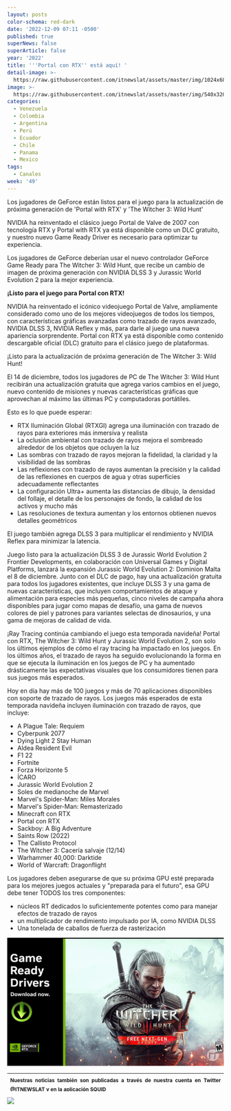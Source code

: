 ```yaml
---
layout: posts
color-schema: red-dark
date: '2022-12-09 07:11 -0500'
published: true
superNews: false
superArticle: false
year: '2022'
title: '''Portal con RTX'' está aquí! '
detail-image: >-
  https://raw.githubusercontent.com/itnewslat/assets/master/img/1024x680/nvidia-witcher-g.jpg
image: >-
  https://raw.githubusercontent.com/itnewslat/assets/master/img/540x320/nvidia-witcher-p.jpg
categories:
  - Venezuela
  - Colombia
  - Argentina
  - Perú
  - Ecuador
  - Chile
  - Panama
  - Mexico
tags:
  - Canales
week: '49'
---
```

Los jugadores de GeForce están listos para el juego para la actualización de próxima generación de 'Portal with RTX' y 'The Witcher 3: Wild Hunt'
 
NVIDIA ha reinventado el clásico juego Portal de Valve de 2007 con tecnología  RTX y Portal with RTX ya está disponible como un DLC gratuito, y nuestro nuevo Game Ready Driver es necesario para optimizar tu experiencia.
 
Los jugadores de GeForce deberían usar el nuevo controlador GeForce Game Ready para The Witcher 3: Wild Hunt, que recibe un cambio de imagen de próxima generación con NVIDIA DLSS 3 y Jurassic World Evolution 2 para la mejor experiencia. 
 
**¡Listo para el juego para Portal con RTX!**

NVIDIA ha reinventado el icónico videojuego Portal de Valve, ampliamente considerado como uno de los mejores videojuegos de todos los tiempos, con características gráficas avanzadas como trazado de rayos avanzado, NVIDIA DLSS 3, NVIDIA Reflex y más, para darle al juego una nueva apariencia sorprendente.  Portal con RTX ya está disponible como contenido descargable oficial (DLC) gratuito para el clásico juego de plataformas.
 
¡Listo para la actualización de próxima generación de The Witcher 3: Wild Hunt!

El 14 de diciembre, todos los jugadores de PC de The Witcher 3: Wild Hunt recibirán una actualización gratuita que agrega varios cambios en el juego, nuevo contenido de misiones y nuevas características gráficas que aprovechan al máximo las últimas PC y computadoras portátiles.
 
Esto es lo que puede esperar:
- RTX Iluminación Global (RTXGI) agrega una iluminación con trazado de rayos para exteriores más inmersiva y realista
- La oclusión ambiental con trazado de rayos mejora el sombreado alrededor de los objetos que ocluyen la luz
- Las sombras con trazado de rayos mejoran la fidelidad, la claridad y la visibilidad de las sombras
- Las reflexiones con trazado de rayos aumentan la precisión y la calidad de las reflexiones en cuerpos de agua y otras superficies adecuadamente reflectantes
- La configuración Ultra+ aumenta las distancias de dibujo, la densidad del follaje, el detalle de los personajes de fondo, la calidad de los activos y mucho más
- Las resoluciones de textura aumentan y los entornos obtienen nuevos detalles geométricos
 
El juego también agrega DLSS 3 para multiplicar el rendimiento y NVIDIA Reflex para minimizar la latencia.
 
Juego listo para la actualización DLSS 3 de Jurassic World Evolution 2
Frontier Developments, en colaboración con Universal Games y Digital Platforms, lanzará la expansión Jurassic World Evolution 2: Dominion Malta   el 8 de diciembre.
Junto con el DLC de pago, hay una actualización gratuita para todos los jugadores existentes, que incluye DLSS 3 y una gama de nuevas características, que incluyen comportamientos de ataque y alimentación para especies más pequeñas, cinco niveles de campaña ahora disponibles para jugar como mapas de desafío, una gama de nuevos colores de piel y patrones para variantes selectas de dinosaurios, y una gama de mejoras de calidad de vida.
 
¡Ray Tracing continúa cambiando el juego esta temporada navideña!
Portal con RTX, The Witcher 3: Wild Hunt y Jurassic World Evolution 2, son solo los últimos ejemplos de cómo el ray tracing ha impactado en los juegos. En los últimos años, el trazado de rayos ha seguido evolucionando la forma en que se ejecuta la iluminación en los juegos de PC y ha aumentado drásticamente las expectativas visuales que los consumidores tienen para sus juegos más esperados. 
 
Hoy en día hay más de 100 juegos y más de 70 aplicaciones disponibles con soporte de trazado de rayos. Los juegos más esperados de esta temporada navideña incluyen iluminación con trazado de rayos, que incluye:
- A Plague Tale: Requiem
- Cyberpunk 2077
- Dying Light 2 Stay Human
- Aldea Resident Evil
- F1 22
- Fortnite
- Forza Horizonte 5
- ÍCARO
- Jurassic World Evolution 2
- Soles de medianoche de Marvel
- Marvel's Spider-Man: Miles Morales
- Marvel's Spider-Man: Remasterizado
- Minecraft con RTX
- Portal con RTX
- Sackboy: A Big Adventure
- Saints Row (2022)
- The Callisto Protocol
- The Witcher 3: Cacería salvaje (12/14)
- Warhammer 40,000: Darktide
- World of Warcraft: Dragonflight
 
Los jugadores deben asegurarse de que su próxima GPU esté preparada para los mejores juegos actuales y "preparada para el futuro", esa GPU debe tener TODOS los tres componentes:

- núcleos RT dedicados lo suficientemente potentes como para manejar efectos de trazado de rayos
- un multiplicador de rendimiento impulsado por IA, como NVIDIA DLSS
- Una tonelada de caballos de fuerza de rasterización

![](https://raw.githubusercontent.com/itnewslat/assets/master/img/540x320/nvidia-witcher-p.jpg)

<table style="height: 42px;" width="569">
<tbody>
<tr>
<td style="text-align: justify;"><sub><strong>Nuestras noticias también son publicadas a través de nuestra cuenta en Twitter <a href="https://twitter.com/itnewslat?lang=es">@ITNEWSLAT</a> y en la aplicación <a href="https://squidapp.co/en/">SQUID</a></strong></sub></td>
</tr>
</tbody>
</table>

<img src="https://tracker.metricool.com/c3po.jpg?hash=56f88a41e39ab42c063cc51676587a04"/>